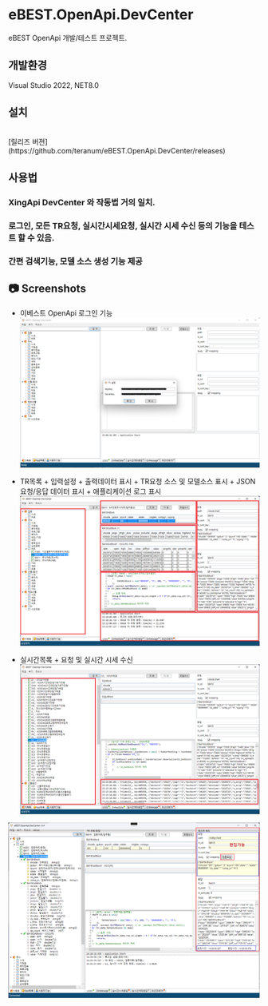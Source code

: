 ﻿# eBEST.OpenApi.DevCenter

eBEST OpenApi 개발/테스트 프로젝트.

## 개발환경
Visual Studio 2022, NET8.0

## 설치
<br/>
[릴리즈 버젼](https://github.com/teranum/eBEST.OpenApi.DevCenter/releases)

## 사용법

### XingApi DevCenter 와 작동법 거의 일치.
 
### 로그인, 모든 TR요청, 실시간시세요청, 실시간 시세 수신 등의 기능을 테스트 할 수 있음.

### 간편 검색기능, 모델 소스 생성 기능 제공

## 📷 Screenshots
* 이베스트 OpenApi 로그인 기능
![](./img/run-001.png)

* TR목록 + 입력설정 + 출력데이터 표시 + TR요청 소스 및 모델소스 표시 + JSON 요청/응답 데이터 표시 + 애플리케이션 로그 표시
![](./img/run-002.png)

* 실시간목록 + 요청 및 실시간 시세 수신
![](./img/run-003.png)

![](./img/run-004.png)
